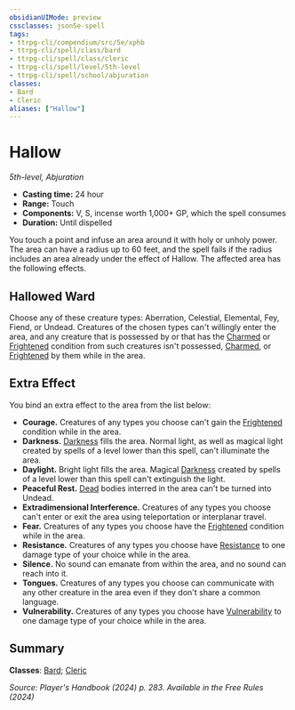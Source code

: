 ```yaml
---
obsidianUIMode: preview
cssclasses: json5e-spell
tags:
- ttrpg-cli/compendium/src/5e/xphb
- ttrpg-cli/spell/class/bard
- ttrpg-cli/spell/class/cleric
- ttrpg-cli/spell/level/5th-level
- ttrpg-cli/spell/school/abjuration
classes:
- Bard
- Cleric
aliases: ["Hallow"]
---
```

# Hallow
*5th-level, Abjuration*  


- **Casting time:** 24 hour
- **Range:** Touch
- **Components:** V, S, incense worth 1,000+ GP, which the spell consumes
- **Duration:** Until dispelled

You touch a point and infuse an area around it with holy or unholy power. The area can have a radius up to 60 feet, and the spell fails if the radius includes an area already under the effect of Hallow. The affected area has the following effects.

## Hallowed Ward

Choose any of these creature types: Aberration, Celestial, Elemental, Fey, Fiend, or Undead. Creatures of the chosen types can't willingly enter the area, and any creature that is possessed by or that has the [Charmed](3-Mechanics/CLI/rules/conditions.md#Charmed) or [Frightened](3-Mechanics/CLI/rules/conditions.md#Frightened) condition from such creatures isn't possessed, [Charmed](3-Mechanics/CLI/rules/conditions.md#Charmed), or [Frightened](3-Mechanics/CLI/rules/conditions.md#Frightened) by them while in the area.

## Extra Effect

You bind an extra effect to the area from the list below:

- **Courage.** Creatures of any types you choose can't gain the [Frightened](3-Mechanics/CLI/rules/conditions.md#Frightened) condition while in the area.  
- **Darkness.** [Darkness](3-Mechanics/CLI/rules/variant-rules/darkness-xphb.md) fills the area. Normal light, as well as magical light created by spells of a level lower than this spell, can't illuminate the area.  
- **Daylight.** Bright light fills the area. Magical [Darkness](3-Mechanics/CLI/rules/variant-rules/darkness-xphb.md) created by spells of a level lower than this spell can't extinguish the light.  
- **Peaceful Rest.** [Dead](3-Mechanics/CLI/rules/variant-rules/dead-xphb.md) bodies interred in the area can't be turned into Undead.  
- **Extradimensional Interference.** Creatures of any types you choose can't enter or exit the area using teleportation or interplanar travel.  
- **Fear.** Creatures of any types you choose have the [Frightened](3-Mechanics/CLI/rules/conditions.md#Frightened) condition while in the area.  
- **Resistance.** Creatures of any types you choose have [Resistance](3-Mechanics/CLI/rules/variant-rules/resistance-xphb.md) to one damage type of your choice while in the area.  
- **Silence.** No sound can emanate from within the area, and no sound can reach into it.  
- **Tongues.** Creatures of any types you choose can communicate with any other creature in the area even if they don't share a common language.  
- **Vulnerability.** Creatures of any types you choose have [Vulnerability](3-Mechanics/CLI/rules/variant-rules/vulnerability-xphb.md) to one damage type of your choice while in the area.  

## Summary

**Classes**: [Bard](list-spells-classes-bard); [Cleric](list-spells-classes-cleric)

*Source: Player's Handbook (2024) p. 283. Available in the Free Rules (2024)*